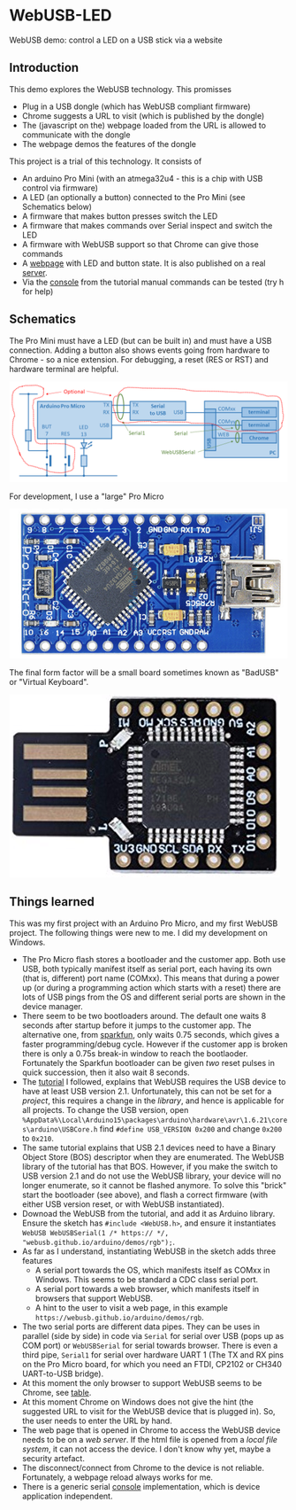 # WebUSB-LED
WebUSB demo: control a LED on a USB stick via a website

## Introduction
This demo explores the WebUSB technology.
This promisses
 * Plug in a USB dongle (which has WebUSB compliant firmware)
 * Chrome suggests a URL to visit (which is published by the dongle)
 * The (javascript on the) webpage loaded from the URL is allowed to communicate with the dongle
 * The webpage demos the features of the dongle
 
This project is a trial of this technology.
It consists of
 * An arduino Pro Mini (with an atmega32u4 - this is a chip with USB control via firmware)
 * A LED (an optionally a button) connected to the Pro Mini (see Schematics below)
 * A firmware that makes button presses switch the LED
 * A firmware that makes commands over Serial inspect and switch the LED
 * A firmware with WebUSB support so that Chrome can give those commands
 * A [webpage](web) with LED and button state. It is also published on a real [server](https://maarten-pennings.github.io/WebUSB-LED).
 * Via the [console](https://webusb.github.io/arduino/demos/console/) from the tutorial manual commands can be tested (try h for help)
 
## Schematics
The Pro Mini must have a LED (but can be built in) and must have a USB connection.
Adding a button also shows events going from hardware to Chrome - so a nice extension.
For debugging, a reset (RES or RST) and hardware terminal are helpful.

![Schematics](WebUSB-LED.png)

For development, I use a "large" Pro Micro

![Large](ProMicro.png)

The final form factor will be a small board sometimes known as "BadUSB" or "Virtual Keyboard".

![Large](ProMicroSFF.png)


## Things learned
This was my first project with an Arduino Pro Micro, and my first WebUSB project.
The following things were new to me. I did my development on Windows.

 * The Pro Micro flash stores a bootloader and the customer app.
   Both use USB, both typically manifest itself as serial port, each having its own (that is, different) port name (COMxx).
   This means that during a power up (or during a programming action which starts with a reset) 
   there are lots of USB pings from the OS and different serial ports are shown in the device manager.
 * There seem to be two bootloaders around. The default one waits 8 seconds after startup before it jumps to the customer app. 
   The alternative one, from [sparkfun](https://learn.sparkfun.com/tutorials/pro-micro--fio-v3-hookup-guide/troubleshooting-and-faq), 
   only waits 0.75 seconds, which gives a faster programming/debug cycle. However if the customer app is broken there is only a 
   0.75s break-in window to reach the bootlaoder. 
   Fortunately the Sparkfun bootloader can be given _two_ reset pulses in quick succession, then it also wait 8 seconds.
 * The [tutorial](https://github.com/webusb/arduino) I followed, explains that WebUSB requires the USB device to have 
   at least USB version 2.1. Unfortunately, this can not be set for a _project_, this requires a change in the _library_,
   and hence is applicable for all projects. To change the USB version, open
   ` %AppData%\Local\Arduino15\packages\arduino\hardware\avr\1.6.21\cores\arduino\USBCore.h` 
   find `#define USB_VERSION 0x200` and change `0x200` to `0x210`.
 * The same tutorial explains that USB 2.1 devices need to have a Binary Object Store (BOS) descriptor when they are enumerated. 
   The WebUSB library of the tutorial has that BOS. However, if you make the switch to USB version 2.1 and do not use 
   the WebUSB library, your device will no longer enumerate, so it cannot be flashed anymore. To solve this "brick"
   start the bootloader (see above), and flash a correct firmware (with either USB version reset, or with WebUSB instantiated).
 * Downoad the WebUSB from the tutorial, and add it as Arduino library.
   Ensure the sketch has `#include <WebUSB.h>`, and ensure it instantiates
   `WebUSB WebUSBSerial(1 /* https:// */, "webusb.github.io/arduino/demos/rgb");`.
 * As far as I understand, instantiating WebUSB in the sketch adds three features
   * A serial port towards the OS, which manifests itself as COMxx in Windows. This seems to be standard a CDC class serial port.
   * A serial port towards a web browser, which manifests itself in browsers that support WebUSB.
   * A hint to the user to visit a web page, in this example `https://webusb.github.io/arduino/demos/rgb`.
 * The two serial ports are different data pipes. They can be uses in parallel (side by side) in code via
   `Serial` for serial over USB (pops up as COM port) or `WebUSBSerial` for serial towards browser.
   There is even a third pipe, `Serial1` for serial over hardware UART 1 
   (The TX and RX pins on the Pro Micro board, for which you need an FTDI, CP2102 or CH340 UART-to-USB bridge).
 * At this moment the only browser to support WebUSB seems to be Chrome, 
   see [table](https://caniuse.com/#feat=webusb).
 * At this moment Chrome on Windows does not give the hint (the suggested URL to visit for the WebUSB device that is plugged in).
   So, the user needs to enter the URL by hand.
 * The web page that is opened in Chrome to access the WebUSB device needs to be on a _web server_.
   If the html file is opened from a _local file system_, it can not access the device. 
   I don't know why yet, maybe a security artefact.
 * The disconnect/connect from Chrome to the device is not reliable. 
   Fortunately, a webpage reload always works for me.
 * There is a generic serial [console](https://webusb.github.io/arduino/demos/console/) implementation, 
   which is device application independent.
   
 
 
 
